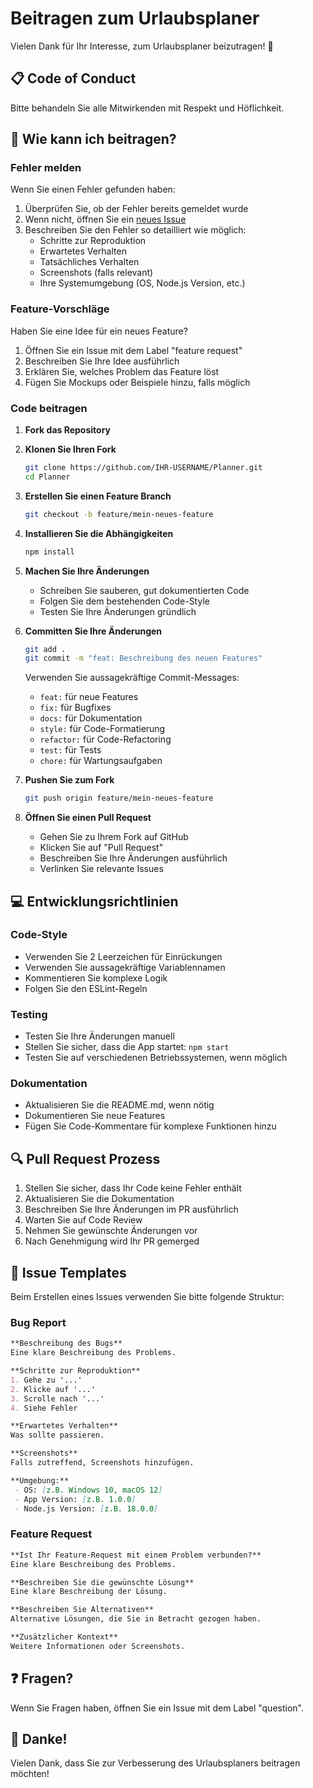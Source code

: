 # Beitragen zum Urlaubsplaner

Vielen Dank für Ihr Interesse, zum Urlaubsplaner beizutragen! 🎉

## 📋 Code of Conduct

Bitte behandeln Sie alle Mitwirkenden mit Respekt und Höflichkeit.

## 🚀 Wie kann ich beitragen?

### Fehler melden

Wenn Sie einen Fehler gefunden haben:

1. Überprüfen Sie, ob der Fehler bereits gemeldet wurde
2. Wenn nicht, öffnen Sie ein [neues Issue](https://github.com/tubackit/Planner/issues/new)
3. Beschreiben Sie den Fehler so detailliert wie möglich:
   - Schritte zur Reproduktion
   - Erwartetes Verhalten
   - Tatsächliches Verhalten
   - Screenshots (falls relevant)
   - Ihre Systemumgebung (OS, Node.js Version, etc.)

### Feature-Vorschläge

Haben Sie eine Idee für ein neues Feature?

1. Öffnen Sie ein Issue mit dem Label "feature request"
2. Beschreiben Sie Ihre Idee ausführlich
3. Erklären Sie, welches Problem das Feature löst
4. Fügen Sie Mockups oder Beispiele hinzu, falls möglich

### Code beitragen

1. **Fork das Repository**

2. **Klonen Sie Ihren Fork**
   ```bash
   git clone https://github.com/IHR-USERNAME/Planner.git
   cd Planner
   ```

3. **Erstellen Sie einen Feature Branch**
   ```bash
   git checkout -b feature/mein-neues-feature
   ```

4. **Installieren Sie die Abhängigkeiten**
   ```bash
   npm install
   ```

5. **Machen Sie Ihre Änderungen**
   - Schreiben Sie sauberen, gut dokumentierten Code
   - Folgen Sie dem bestehenden Code-Style
   - Testen Sie Ihre Änderungen gründlich

6. **Committen Sie Ihre Änderungen**
   ```bash
   git add .
   git commit -m "feat: Beschreibung des neuen Features"
   ```

   Verwenden Sie aussagekräftige Commit-Messages:
   - `feat:` für neue Features
   - `fix:` für Bugfixes
   - `docs:` für Dokumentation
   - `style:` für Code-Formatierung
   - `refactor:` für Code-Refactoring
   - `test:` für Tests
   - `chore:` für Wartungsaufgaben

7. **Pushen Sie zum Fork**
   ```bash
   git push origin feature/mein-neues-feature
   ```

8. **Öffnen Sie einen Pull Request**
   - Gehen Sie zu Ihrem Fork auf GitHub
   - Klicken Sie auf "Pull Request"
   - Beschreiben Sie Ihre Änderungen ausführlich
   - Verlinken Sie relevante Issues

## 💻 Entwicklungsrichtlinien

### Code-Style

- Verwenden Sie 2 Leerzeichen für Einrückungen
- Verwenden Sie aussagekräftige Variablennamen
- Kommentieren Sie komplexe Logik
- Folgen Sie den ESLint-Regeln

### Testing

- Testen Sie Ihre Änderungen manuell
- Stellen Sie sicher, dass die App startet: `npm start`
- Testen Sie auf verschiedenen Betriebssystemen, wenn möglich

### Dokumentation

- Aktualisieren Sie die README.md, wenn nötig
- Dokumentieren Sie neue Features
- Fügen Sie Code-Kommentare für komplexe Funktionen hinzu

## 🔍 Pull Request Prozess

1. Stellen Sie sicher, dass Ihr Code keine Fehler enthält
2. Aktualisieren Sie die Dokumentation
3. Beschreiben Sie Ihre Änderungen im PR ausführlich
4. Warten Sie auf Code Review
5. Nehmen Sie gewünschte Änderungen vor
6. Nach Genehmigung wird Ihr PR gemerged

## 📝 Issue Templates

Beim Erstellen eines Issues verwenden Sie bitte folgende Struktur:

### Bug Report

```markdown
**Beschreibung des Bugs**
Eine klare Beschreibung des Problems.

**Schritte zur Reproduktion**
1. Gehe zu '...'
2. Klicke auf '...'
3. Scrolle nach '...'
4. Siehe Fehler

**Erwartetes Verhalten**
Was sollte passieren.

**Screenshots**
Falls zutreffend, Screenshots hinzufügen.

**Umgebung:**
 - OS: [z.B. Windows 10, macOS 12]
 - App Version: [z.B. 1.0.0]
 - Node.js Version: [z.B. 18.0.0]
```

### Feature Request

```markdown
**Ist Ihr Feature-Request mit einem Problem verbunden?**
Eine klare Beschreibung des Problems.

**Beschreiben Sie die gewünschte Lösung**
Eine klare Beschreibung der Lösung.

**Beschreiben Sie Alternativen**
Alternative Lösungen, die Sie in Betracht gezogen haben.

**Zusätzlicher Kontext**
Weitere Informationen oder Screenshots.
```

## ❓ Fragen?

Wenn Sie Fragen haben, öffnen Sie ein Issue mit dem Label "question".

## 🙏 Danke!

Vielen Dank, dass Sie zur Verbesserung des Urlaubsplaners beitragen möchten!


